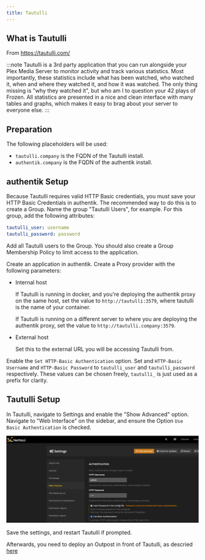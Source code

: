 ```yaml
---
title: Tautulli
---
```


## What is Tautulli

From https://tautulli.com/

:::note
Tautulli is a 3rd party application that you can run alongside your Plex Media Server to monitor activity and track various statistics. Most importantly, these statistics include what has been watched, who watched it, when and where they watched it, and how it was watched. The only thing missing is "why they watched it", but who am I to question your 42 plays of Frozen. All statistics are presented in a nice and clean interface with many tables and graphs, which makes it easy to brag about your server to everyone else.
:::

## Preparation

The following placeholders will be used:

-   `tautulli.company` is the FQDN of the Tautulli install.
-   `authentik.company` is the FQDN of the authentik install.

## authentik Setup

Because Tautulli requires valid HTTP Basic credentials, you must save your HTTP Basic Credentials in authentik. The recommended way to do this is to create a Group. Name the group "Tautulli Users", for example. For this group, add the following attributes:

```yaml
tautulli_user: username
tautulli_password: password
```

Add all Tautulli users to the Group. You should also create a Group Membership Policy to limit access to the application.

Create an application in authentik. Create a Proxy provider with the following parameters:

-   Internal host

    If Tautulli is running in docker, and you're deploying the authentik proxy on the same host, set the value to `http://tautulli:3579`, where tautulli is the name of your container.

    If Tautulli is running on a different server to where you are deploying the authentik proxy, set the value to `http://tautulli.company:3579`.

-   External host

    Set this to the external URL you will be accessing Tautulli from.

Enable the `Set HTTP-Basic Authentication` option. Set and `HTTP-Basic Username` and `HTTP-Basic Password` to `tautulli_user` and `tautulli_password` respectively. These values can be chosen freely, `tautulli_` is just used as a prefix for clarity.

## Tautulli Setup

In Tautulli, navigate to Settings and enable the "Show Advanced" option. Navigate to "Web Interface" on the sidebar, and ensure the Option `Use Basic Authentication` is checked.

![](./tautulli.png)

Save the settings, and restart Tautulli if prompted.

Afterwards, you need to deploy an Outpost in front of Tautulli, as descried [here](../sonarr/index.md)
